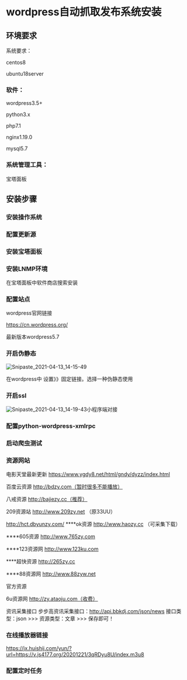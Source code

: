 # wordpress自动抓取发布系统安装

## 环境要求

系统要求：

centos8

ubuntu18server

### 软件：

wordpress3.5+

python3.x

php7.1

nginx1.19.0

mysql5.7

### 系统管理工具：

宝塔面板

## 安装步骤

### 安装操作系统

### 配置更新源

### 安装宝塔面板

### 安装LNMP环境

在宝塔面板中软件商店搜索安装

### 配置站点

wordpress官网链接

https://cn.wordpress.org/

最新版本wordpress5.7

### 开启伪静态

![Snipaste_2021-04-13_14-15-49](C:\Users\Administrator\Desktop\Snipaste_2021-04-13_14-15-49.png)

在wordpress中 设置》》固定链接。选择一种伪静态使用

### 开启ssl

![Snipaste_2021-04-13_14-19-43](C:\Users\Administrator\Desktop\Snipaste_2021-04-13_14-19-43.png)小程序端对接

### 配置python-wordpress-xmlrpc

### 启动爬虫测试



### 资源网站

电影天堂最新更新       https://www.ygdy8.net/html/gndy/dyzz/index.html


百度云资源      http://bdzy.com（暂时很多不能播放）

八戒资源          http://bajiezy.cc（推荐）

209资源站      http://www.209zy.net  （原33UU）


http://hct.dbyunzy.com/
****ok资源              http://www.haozy.cc （可采集下载）

****605资源            http://www.765zy.com


****123资源网        http://www.123ku.com


[comment]: <> (步步高资源     http://www.bbkdj.com/help)

****超快资源         http://265zy.cc

****88资源网        http://www.88zyw.net

官方资源

[comment]: <> (步步高资源     http://www.bbkdj.com/help)

6u资源网        http://zy.ataoju.com（收费）

资讯采集接口
步步高资讯采集接口：http://api.bbkdj.com/json/news     接口类型：json >>> 资源类型：文章 >>> 保存即可！

### 在线播放器链接
https://jx.huishij.com/yun/?url=https://v.js4177.org/20201221/3qRDyu8U/index.m3u8


### 配置定时任务

